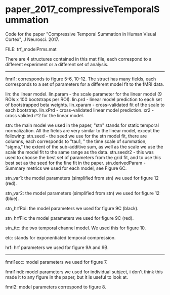 # paper_2017_compressiveTemporalSummation
Code for the paper "Compressive Temporal Summation in Human Visual Cortex", J Neurosci. 2017.

FILE: trf_modelPrms.mat

There are 4 structures contained in this mat file, each correspond to a different experiment or a different set of analysis.

-----------------------------------------------------------------------------------------------------------
fmri1: corresponds to figure 5-6, 10-12. The struct has many fields, each corresponds to a set of parameters for a different model fit to the fMRI data.

lin:  the linear model. lin.param - the scale parameter for the linear model (9 ROIs x 100 bootstraps per ROI). lin.prd - linear model prediction to each set of bootstrapped beta weights. lin.xparam - cross-validated fit of the scale to each bootstrap. lin.xPrd - cross-validated linear model prediction. xr2 - cross valided r^2 for the linear model.

stn: the main model we used in the paper, "stn" stands for static temporal normalization. All the fields are very similar to the linear model, except the following: stn.seed - the seed we use for the stn model fit, there are columns, each corresponds to "tau1, " the time scale of summation, "sigma," the extent of the sub-additive sum, as well as the scale we use the scale the model fit to the same range as the data. stn.seedr2 - this was used to choose the best set of parameters from the grid fit, and to use this best set as the seed for the fine fit in the paper. stn.derivedParam - Summary metrics we used for each model, see Figure 6C.

stn_var1:  the model parameters (simplified from stn) we used for figure 12 (red). 

stn_var2: the model parameters (simplified from stn) we used for figure 12 (blue).

stn_hrfRoi: the model parameters we used for figure 9C (black). 

stn_hrfFix: the model parameters we used for figure 9C (red).

stn_ttc: the two temporal channel model. We used this for figure 10.

etc: stands for exponentiated temporal compression. 

hrf: hrf parameters we used for figure 9A and 9B.

-----------------------------------------------------------------------------------------------------------
fmri1ecc: model parameters we used for figure 7.

fmri1indi: model parameters we used for individual subject, i don't think this made it to any figure in the paper, but it is useful to look at. 

fmri2: model parameters correspond to figure 8.






